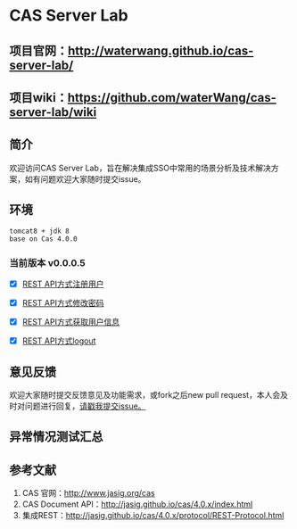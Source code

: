 # CAS Server Lab

## 项目官网：<http://waterwang.github.io/cas-server-lab/>
## 项目wiki：<https://github.com/waterWang/cas-server-lab/wiki>  

## 简介
欢迎访问CAS Server Lab，旨在解决集成SSO中常用的场景分析及技术解决方案，如有问题欢迎大家随时提交issue。

## 环境
	tomcat8 + jdk 8
	base on Cas 4.0.0
	

### 当前版本 v0.0.0.5

- [x] [REST API方式注册用户](https://github.com/waterWang/cas-server-lab/tree/release-v0.0.0.5)   
- [x] [REST API方式修改密码](https://github.com/waterWang/cas-server-lab/tree/release-v0.0.0.5)
- [x] [REST API方式获取用户信息](https://github.com/waterWang/cas-server-lab/tree/release-v0.0.0.5) 
- [x] [REST API方式logout](https://github.com/waterWang/cas-server-lab/tree/release-v0.0.0.5) 


## 意见反馈
欢迎大家随时提交反馈意见及功能需求，或fork之后new pull request，本人会及时对问题进行回复，[请戳我提交issue。](https://github.com/waterWang/cas-server-lab/issues/new)

## 异常情况测试汇总  


## 参考文献
1.  CAS 官网：<http://www.jasig.org/cas>
2.  CAS Document API：<http://jasig.github.io/cas/4.0.x/index.html>
3.  集成REST：<http://jasig.github.io/cas/4.0.x/protocol/REST-Protocol.html>